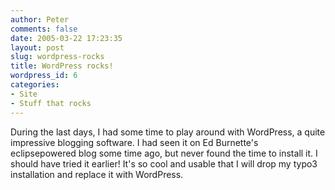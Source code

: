 ```yaml
---
author: Peter
comments: false
date: 2005-03-22 17:23:35
layout: post
slug: wordpress-rocks
title: WordPress rocks!
wordpress_id: 6
categories:
- Site
- Stuff that rocks
---
```


During the last days, I had some time to play around with WordPress, a quite impressive blogging software. I had seen it on Ed Burnette's eclipsepowered blog some time ago, but never found the time to install it. I should have tried it earlier! It's so cool and usable that I will drop my typo3 installation and replace it with WordPress.
